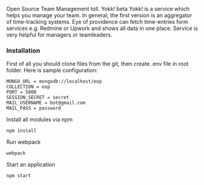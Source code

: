 Open Source Team Management toll. Yokk! beta 
Yokk! is a service which helps you manage your team. In general, the first version is an aggregator of time-tracking systems. Eye of providence can fetch time-entries form services e.g. Redmine or Upwork and shows all data in one place. Service is very helpful for managers or teamleaders.

### Installation
First of all you should clone files from the git, then create .env file in root folder. Here is sample configuration:

    MONGO_URL = mongodb://localhost/eop
    COLLECTION = eop
    PORT = 5000
    SESSION_SECRET = secret
    MAIL_USERNAME = bot@gmail.com
    MAIL_PASS = password

Install all modules via npm

    npm install

Run webpack 

    webpack

Start an application

    npm start
